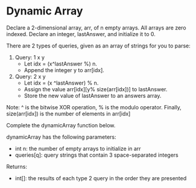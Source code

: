 # Dynamic Array

Declare a 2-dimensional array, arr, of n empty arrays. All arrays are zero indexed.
Declare an integer, lastAnswer, and initialize it to 0.

There are 2 types of queries, given as an array of strings for you to parse:

1. Query: 1 x y
    - Let idx = (x^lastAnswer %) n.
    - Append the integer y to arr[idx].
2. Query: 2 x y
    - Let idx = (x ^lastAnswer) % n.
    - Assign the value arr[idx][y% size(arr[idx])] to lastAnswer.
    - Store the new value of lastAnswer to an answers array.

Note: ^ is the bitwise XOR operation, % is the modulo operator.
Finally, size(arr[idx]) is the number of elements in arr[idx]

Complete the dynamicArray function below.

dynamicArray has the following parameters:

- int n: the number of empty arrays to initialize in arr
- queries[q]: query strings that contain 3 space-separated integers

Returns:

- int[]: the results of each type 2 query in the order they are presented
